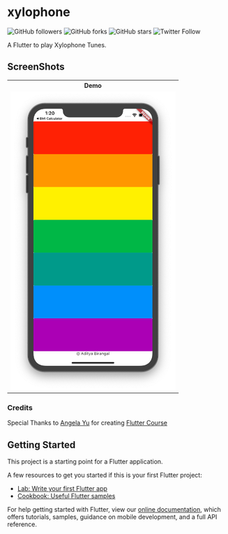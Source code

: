 # xylophone
![GitHub followers](https://img.shields.io/github/followers/AdityaBirangal?label=Follow&style=social)
![GitHub forks](https://img.shields.io/github/forks/AdityaBirangal/champool?style=social)
![GitHub stars](https://img.shields.io/github/stars/AdityaBirangal/champool?style=social)
![Twitter Follow](https://img.shields.io/twitter/follow/AdityaBirangal?style=social)

A Flutter to play Xylophone Tunes.

## ScreenShots
<table>
  <tr>
    <th>Demo</th>
  </tr>
  <tr>
    <td><img src="Demo/Demo.png"/></td>
  </tr>
</table>

### Credits
Special Thanks to [Angela Yu](https://www.linkedin.com/in/angela-yu-963a584b) for creating [Flutter Course](https://www.udemy.com/course/flutter-bootcamp-with-dart)

## Getting Started

This project is a starting point for a Flutter application.

A few resources to get you started if this is your first Flutter project:

- [Lab: Write your first Flutter app](https://flutter.dev/docs/get-started/codelab)
- [Cookbook: Useful Flutter samples](https://flutter.dev/docs/cookbook)

For help getting started with Flutter, view our
[online documentation](https://flutter.dev/docs), which offers tutorials,
samples, guidance on mobile development, and a full API reference.
